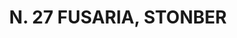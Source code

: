 ---
title: "N. 27 FUSARIA, STONBER"
plant-name: "N. 27, STONBER"
plant-number: "027"
plant-xml: "/assets/xml/plant027.xml"
plant-img1: "/assets/img/plant027_verso.jpg"
plant-img2: "/assets/img/plant027.jpg"
plant-title: "N. 27 FUSARIA, STONBER"
plant-taxon-link: "http://www.worldfloraonline.org/taxon/wfo-0000681728"
plant-taxon-content: "[Euonymus Europaeus L.]"
layout: single-xml
---